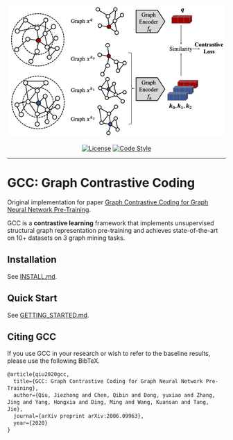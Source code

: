 <p align="center">
  <img src="fig.png" width="500">
  <br />
  <br />
  <a href="https://github.com/THUDM/GCC/blob/master/LICENSE"><img alt="License" src="https://img.shields.io/github/license/THUDM/GCC" /></a>
  <a href="https://github.com/ambv/black"><img alt="Code Style" src="https://img.shields.io/badge/code%20style-black-000000.svg" /></a>
</p>

-------------------------------------

# GCC: Graph Contrastive Coding

Original implementation for paper [Graph Contrastive Coding for Graph Neural Network Pre-Training](https://arxiv.org/abs/2006.09963).

GCC is a **contrastive learning** framework that implements unsupervised structural graph representation pre-training and achieves state-of-the-art on 10+ datasets on 3 graph mining tasks.

## Installation

See [INSTALL.md](INSTALL.md).

## Quick Start

See [GETTING_STARTED.md](GETTING_STARTED.md).

## Citing GCC

If you use GCC in your research or wish to refer to the baseline results, please use the following BibTeX.

```
@article{qiu2020gcc,
  title={GCC: Graph Contrastive Coding for Graph Neural Network Pre-Training},
  author={Qiu, Jiezhong and Chen, Qibin and Dong, yuxiao and Zhang, Jing and Yang, Hongxia and Ding, Ming and Wang, Kuansan and Tang, Jie},
  journal={arXiv preprint arXiv:2006.09963},
  year={2020}
}
```
